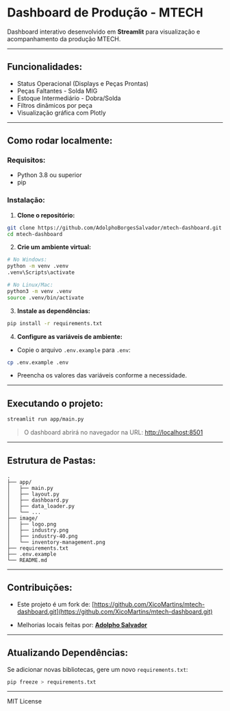 
# Dashboard de Produção - MTECH

Dashboard interativo desenvolvido em **Streamlit** para visualização e acompanhamento da produção MTECH.

---

## Funcionalidades:

* Status Operacional (Displays e Peças Prontas)
* Peças Faltantes - Solda MIG
* Estoque Intermediário - Dobra/Solda
* Filtros dinâmicos por peça
* Visualização gráfica com Plotly

---

## Como rodar localmente:

### Requisitos:

* Python 3.8 ou superior
* pip

### Instalação:

1. **Clone o repositório:**

```bash
git clone https://github.com/AdolphoBorgesSalvador/mtech-dashboard.git
cd mtech-dashboard
```

2. **Crie um ambiente virtual:**

```bash
# No Windows:
python -m venv .venv
.venv\Scripts\activate

# No Linux/Mac:
python3 -m venv .venv
source .venv/bin/activate
```

3. **Instale as dependências:**

```bash
pip install -r requirements.txt
```

4. **Configure as variáveis de ambiente:**

* Copie o arquivo `.env.example` para `.env`:

```bash
cp .env.example .env
```

* Preencha os valores das variáveis conforme a necessidade.

---

##  Executando o projeto:

```bash
streamlit run app/main.py
```

> O dashboard abrirá no navegador na URL:
> [http://localhost:8501](http://localhost:8501)

---

## Estrutura de Pastas:

```
.
├── app/
│   ├── main.py
│   ├── layout.py
│   ├── dashboard.py
│   ├── data_loader.py
│   └── ...
├── image/
│   ├── logo.png
│   ├── industry.png
│   ├── industry-40.png
│   └── inventory-management.png
├── requirements.txt
├── .env.example
└── README.md
```

---

## Contribuições:

* Este projeto é um fork de: [https://github.com/XicoMartins/mtech-dashboard.git](https://github.com/XicoMartins/mtech-dashboard.git)


* Melhorias locais feitas por: [**Adolpho Salvador**](https://github.com/AdolphoBorgesSalvador)

---

## Atualizando Dependências:

Se adicionar novas bibliotecas, gere um novo `requirements.txt`:

```bash
pip freeze > requirements.txt
```

---

MIT License

